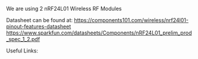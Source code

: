 We are using 2 nRF24L01 Wireless RF Modules

Datasheet can be found at:
https://components101.com/wireless/nrf24l01-pinout-features-datasheet
https://www.sparkfun.com/datasheets/Components/nRF24L01_prelim_prod_spec_1_2.pdf

Useful Links:
